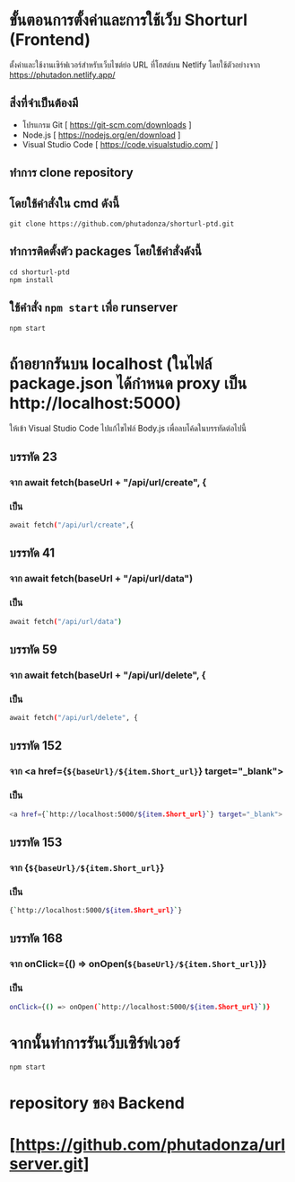 # ขั้นตอนการตั้งค่าและการใช้เว็บ Shorturl (Frontend)

ตั้งค่าและใช้งานเซิร์ฟเวอร์สำหรับเว็บไซต์ย่อ URL ที่โฮสต์บน Netlify โดยใช้ตัวอย่างจาก https://phutadon.netlify.app/

## สิ่งที่จำเป็นต้องมี

- โปรแกรม Git [ https://git-scm.com/downloads ]
- Node.js [ https://nodejs.org/en/download ]
- Visual Studio Code [ https://code.visualstudio.com/ ]

## ทำการ clone repository 
## โดยใช้คำสั่งใน cmd ดังนี้ 
``` 
git clone https://github.com/phutadonza/shorturl-ptd.git
```
## ทำการติดตั้งตัว packages โดยใช้คำสั่งดังนี้ 
```
cd shorturl-ptd
npm install
```
## ใช้คำสั่ง `npm start` เพื่อ runserver
```
npm start 
```
# ถ้าอยากรันบน localhost  (ในไฟล์ package.json ได้กำหนด proxy เป็น http://localhost:5000)
ให้เข้า Visual Studio Code ไปแก้ไขไฟล์ Body.js เพื่อลบโค้ดในบรรทัดต่อไปนี้
## บรรทัด 23
### จาก await fetch(baseUrl + "/api/url/create", {
### เป็น 
```bash
await fetch("/api/url/create",{ 
```
## บรรทัด 41
### จาก await fetch(baseUrl + "/api/url/data")
### เป็น 
```bash
await fetch("/api/url/data")
```
## บรรทัด 59
### จาก await fetch(baseUrl + "/api/url/delete", {
### เป็น
```bash
await fetch("/api/url/delete", {
```
## บรรทัด 152
### จาก <a href={`${baseUrl}/${item.Short_url}`} target="_blank">
### เป็น
```bash
<a href={`http://localhost:5000/${item.Short_url}`} target="_blank">
```
## บรรทัด 153
### จาก {`${baseUrl}/${item.Short_url}`}
### เป็น 
```bash
{`http://localhost:5000/${item.Short_url}`}
```
## บรรทัด 168
### จาก onClick={() => onOpen(`${baseUrl}/${item.Short_url}`)}
### เป็น
```bash
onClick={() => onOpen(`http://localhost:5000/${item.Short_url}`)}
```
# จากนั้นทำการรันเว็บเซิร์ฟเวอร์
``` npm start ```
# repository ของ Backend
# [https://github.com/phutadonza/urlserver.git]
